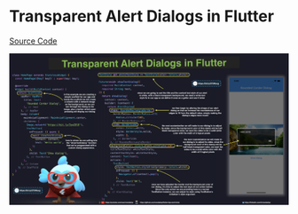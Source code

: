 # Transparent Alert Dialogs in Flutter

[Source Code](transparent-alert-dialogs-in-flutter.dart)

![](transparent-alert-dialogs-in-flutter.jpg)
